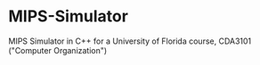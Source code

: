 MIPS-Simulator
==============

MIPS Simulator in C++ for a University of Florida course, CDA3101 ("Computer Organization")
